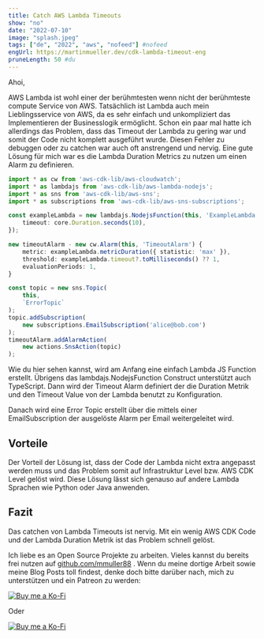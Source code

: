 ```yaml
---
title: Catch AWS Lambda Timeouts 
show: "no"
date: "2022-07-10"
image: "splash.jpeg"
tags: ["de", "2022", "aws", "nofeed"] #nofeed
engUrl: https://martinmueller.dev/cdk-lambda-timeout-eng
pruneLength: 50 #du
---
```


Ahoi,

AWS Lambda ist wohl einer der berühmtesten wenn nicht der berühmteste compute Service von AWS. Tatsächlich ist Lambda auch mein Lieblingsservice von AWS, da es sehr einfach und unkompliziert das Implementieren der Businesslogik ermöglicht. Schon ein paar mal hatte ich allerdings das Problem, dass das Timeout der Lambda zu gering war und somit der Code nicht komplett ausgeführt wurde. Diesen Fehler zu debuggen oder zu catchen war auch oft anstrengend und nervig. Eine gute Lösung für mich war es die Lambda Duration Metrics zu nutzen um einen Alarm zu definieren.

```ts
import * as cw from 'aws-cdk-lib/aws-cloudwatch';
import * as lambdajs from 'aws-cdk-lib/aws-lambda-nodejs';
import * as sns from 'aws-cdk-lib/aws-sns';
import * as subscriptions from 'aws-cdk-lib/aws-sns-subscriptions';

const exampleLambda = new lambdajs.NodejsFunction(this, 'ExampleLambda', {
    timeout: core.Duration.seconds(10),
});

new timeoutAlarm - new cw.Alarm(this, 'TimeoutAlarm') {
    metric: exampleLambda.metricDuration({ statistic: 'max' }),
    threshold: exampleLambda.timeout?.toMilliseconds() ?? 1,
    evaluationPeriods: 1,
}

const topic = new sns.Topic(
    this,
    `ErrorTopic`
);
topic.addSubscription(
    new subscriptions.EmailSubscription('alice@bob.com')
);
timeoutAlarm.addAlarmAction(
    new actions.SnsAction(topic)
);
```

Wie du hier sehen kannst, wird am Anfang eine einfach Lambda JS Function erstellt. Übrigens das lambdajs.NodejsFunction Construct unterstützt auch TypeScript. Dann wird der Timeout Alarm definiert der die Duration Metrik und den Timeout Value von der Lambda benutzt zu Konfiguration.

Danach wird eine Error Topic erstellt über die mittels einer EmailSubscription der ausgelöste Alarm per Email weitergeleitet wird.

## Vorteile

Der Vorteil der Lösung ist, dass der Code der Lambda nicht extra angepasst werden muss und das Problem somit auf Infrastruktur Level bzw. AWS CDK Level gelöst wird. Diese Lösung lässt sich genauso auf andere Lambda Sprachen wie Python oder Java anwenden.

## Fazit

Das catchen von Lambda Timeouts ist nervig. Mit ein wenig AWS CDK Code und der Lambda Duration Metrik ist das Problem schnell gelöst.

Ich liebe es an Open Source Projekte zu arbeiten. Vieles kannst du bereits frei nutzen auf [github.com/mmuller88](https://github.com/mmuller88) . Wenn du meine dortige Arbeit sowie meine Blog Posts toll findest, denke doch bitte darüber nach, mich zu unterstützen und ein Patreon zu werden:

[![Buy me a Ko-Fi](https://storage.ko-fi.com/cdn/useruploads/png_d554a01f-60f0-4969-94d1-7b69f3e28c2fcover.jpg?v=69a332f2-b808-4369-8ba3-dae0d1100dd4)](https://ko-fi.com/T6T1BR59W)

Oder

[![Buy me a Ko-Fi](https://theastrologypodcast.com/wp-content/uploads/2015/06/become-my-patron-05.jpg)](https://www.patreon.com/bePatron?u=29010217)
